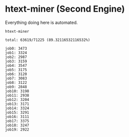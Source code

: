 # htext-miner (Second Engine)

Everything doing here is automated.

```
htext-miner

total: 63619/71225 (89.32116532116532%)

job0: 3473
job1: 3324
job2: 2987
job3: 3159
job4: 3547
job5: 3175
job6: 3120
job7: 3083
job8: 3122
job9: 2848
job10: 3198
job11: 2938
job12: 3204
job13: 3171
job14: 3324
job15: 3291
job16: 3111
job17: 3375
job18: 3247
job19: 2922
```
